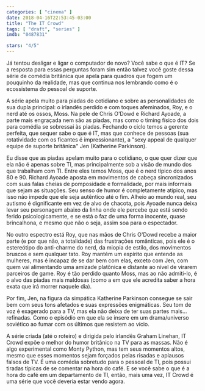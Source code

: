 ```yaml
---
categories: [ "cinema" ]
date: 2018-04-16T22:53:45-03:00
title: "The IT Crowd"
tags: [ "draft", "series" ]
imdb: "0487831"

stars: "4/5"
---
```

Já tentou desligar e ligar o computador de novo? Você sabe o que é IT? Se a resposta para essas perguntas foram sim então talvez você goste dessa série de comédia britânica que apela para quadros que fogem um pouquinho da realidade, mas que continua nos lembrando como é o ecossistema do pessoal de suporte.

A série apela muito para piadas do cotidiano e sobre as personalidades de sua dupla principal: o irlandês perdido e com toques afeminados, Roy, e o nerd até os ossos, Moss. Na pele de Chris O'Dowd e Richard Ayoade, a parte mais engraçada nem são as piadas, mas como o timing físico dos dois para comédia se sobressai às piadas. Fechando o ciclo temos a gerente perfeita, que sequer sabe o que é IT, mas que conhece de pessoas (sua rotatividade com os ficantes é impressionante), a "sexy appeal de qualquer equipe de suporte britânica" Jen (Katherine Parkinson).

Eu disse que as piadas apelam muito para o cotidiano, o que quer dizer que ela não é apenas sobre TI, mas principalmente sob a visão de mundo dos que trabalham com TI. Entre eles temos Moss, que é o nerd típico dos anos 80 e 90. Richard Ayoade aposta em movimentos de cabeça sincronizados com suas falas cheias de pomposidade e formalidade, por mais informais que sejam as situações. Seu senso de humor é completamente atípico, mas isso não impede que ele seja autêntico até o fim. Alheio ao mundo real, seu autismo é dignificante em vez de alvo de chacota, pois Ayoade nunca deixa levar seu personagem abaixo da linha onde ele percebe que está sendo ferido psicologicamente, e se está o faz de uma forma inocente, quase brincalhona, e mesmo que não o seja, assim soa para o espectador.

No outro espectro está Roy, que nas mãos de Chris O'Dowd recebe a maior parte (e por que não, a totalidade) das frustrações românticas, pois ele é o estereótipo do anti-charme do nerd, da miopia de estilo, dos movimentos bruscos e sem qualquer tato. Roy mantém um espírito que entende as mulheres, mas é incapaz de se dar bem com elas, exceto com Jen, com quem vai alimentando uma amizade platônica e distante ao nível de virarem parceiros de game. Roy é tão perdido quanto Moss, mas ao não admiti-lo, é o alvo das piadas mais maldosas (como a em que ele acredita saber a hora exata que irá morrer naquele dia).

Por fim, Jen, na figura da simpática Katherine Parkinson consegue se sair bem com seus tons afetados e suas expressões enigmáticas. Seu tom de voz é exagerado para a TV, mas ela não deixa de ter suas partes mais... refinadas. Como o episódio em que ela se insere em um drama/universo soviético ao fumar com os últimos que resistem ao vício.

A série criada (até o roteiro) e dirigida pelo irlandês Graham Linehan, IT Crowd expõe o melhor do humor britânico na TV para as massas. Não é algo experimental como Monty Python, mas tem seus momentos altos, mesmo que esses momentos sejam forçados pelas risadas e aplausos falsos de TV. É uma comédia sobretudo para o pessoal de TI, pois possui tiradas típicas de se comentar na hora do café. E se você sabe o que é a hora do café em um departamento de TI, então, mais uma vez, IT Crowd é uma série que você deveria estar vendo agora.
